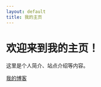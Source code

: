 ```yaml
---
layout: default
title: 我的主页
---
```


<div class="home">
  <h1>欢迎来到我的主页！</h1>
  <p>这里是个人简介、站点介绍等内容。</p>
  <a href="/blog/">我的博客</a>
</div>

